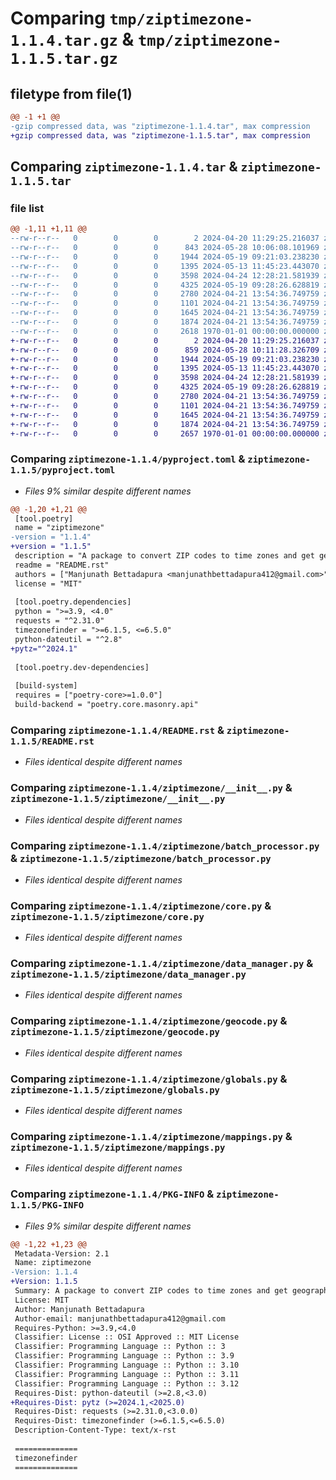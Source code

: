 # Comparing `tmp/ziptimezone-1.1.4.tar.gz` & `tmp/ziptimezone-1.1.5.tar.gz`

## filetype from file(1)

```diff
@@ -1 +1 @@
-gzip compressed data, was "ziptimezone-1.1.4.tar", max compression
+gzip compressed data, was "ziptimezone-1.1.5.tar", max compression
```

## Comparing `ziptimezone-1.1.4.tar` & `ziptimezone-1.1.5.tar`

### file list

```diff
@@ -1,11 +1,11 @@
--rw-r--r--   0        0        0        2 2024-04-20 11:29:25.216037 ziptimezone-1.1.4/LICENSE
--rw-r--r--   0        0        0      843 2024-05-28 10:06:08.101969 ziptimezone-1.1.4/pyproject.toml
--rw-r--r--   0        0        0     1944 2024-05-19 09:21:03.238230 ziptimezone-1.1.4/README.rst
--rw-r--r--   0        0        0     1395 2024-05-13 11:45:23.443070 ziptimezone-1.1.4/ziptimezone/__init__.py
--rw-r--r--   0        0        0     3598 2024-04-24 12:28:21.581939 ziptimezone-1.1.4/ziptimezone/batch_processor.py
--rw-r--r--   0        0        0     4325 2024-05-19 09:28:26.628819 ziptimezone-1.1.4/ziptimezone/core.py
--rw-r--r--   0        0        0     2780 2024-04-21 13:54:36.749759 ziptimezone-1.1.4/ziptimezone/data_manager.py
--rw-r--r--   0        0        0     1101 2024-04-21 13:54:36.749759 ziptimezone-1.1.4/ziptimezone/geocode.py
--rw-r--r--   0        0        0     1645 2024-04-21 13:54:36.749759 ziptimezone-1.1.4/ziptimezone/globals.py
--rw-r--r--   0        0        0     1874 2024-04-21 13:54:36.749759 ziptimezone-1.1.4/ziptimezone/mappings.py
--rw-r--r--   0        0        0     2618 1970-01-01 00:00:00.000000 ziptimezone-1.1.4/PKG-INFO
+-rw-r--r--   0        0        0        2 2024-04-20 11:29:25.216037 ziptimezone-1.1.5/LICENSE
+-rw-r--r--   0        0        0      859 2024-05-28 10:11:28.326709 ziptimezone-1.1.5/pyproject.toml
+-rw-r--r--   0        0        0     1944 2024-05-19 09:21:03.238230 ziptimezone-1.1.5/README.rst
+-rw-r--r--   0        0        0     1395 2024-05-13 11:45:23.443070 ziptimezone-1.1.5/ziptimezone/__init__.py
+-rw-r--r--   0        0        0     3598 2024-04-24 12:28:21.581939 ziptimezone-1.1.5/ziptimezone/batch_processor.py
+-rw-r--r--   0        0        0     4325 2024-05-19 09:28:26.628819 ziptimezone-1.1.5/ziptimezone/core.py
+-rw-r--r--   0        0        0     2780 2024-04-21 13:54:36.749759 ziptimezone-1.1.5/ziptimezone/data_manager.py
+-rw-r--r--   0        0        0     1101 2024-04-21 13:54:36.749759 ziptimezone-1.1.5/ziptimezone/geocode.py
+-rw-r--r--   0        0        0     1645 2024-04-21 13:54:36.749759 ziptimezone-1.1.5/ziptimezone/globals.py
+-rw-r--r--   0        0        0     1874 2024-04-21 13:54:36.749759 ziptimezone-1.1.5/ziptimezone/mappings.py
+-rw-r--r--   0        0        0     2657 1970-01-01 00:00:00.000000 ziptimezone-1.1.5/PKG-INFO
```

### Comparing `ziptimezone-1.1.4/pyproject.toml` & `ziptimezone-1.1.5/pyproject.toml`

 * *Files 9% similar despite different names*

```diff
@@ -1,20 +1,21 @@
 [tool.poetry]
 name = "ziptimezone"
-version = "1.1.4"
+version = "1.1.5"
 description = "A package to convert ZIP codes to time zones and get geographic coordinates."
 readme = "README.rst"
 authors = ["Manjunath Bettadapura <manjunathbettadapura412@gmail.com>"]
 license = "MIT"
 
 [tool.poetry.dependencies]
 python = ">=3.9, <4.0"
 requests = "^2.31.0"
 timezonefinder = ">=6.1.5, <=6.5.0"
 python-dateutil = "^2.8"
+pytz="^2024.1"
 
 [tool.poetry.dev-dependencies]
 
 [build-system]
 requires = ["poetry-core>=1.0.0"]
 build-backend = "poetry.core.masonry.api"
```

### Comparing `ziptimezone-1.1.4/README.rst` & `ziptimezone-1.1.5/README.rst`

 * *Files identical despite different names*

### Comparing `ziptimezone-1.1.4/ziptimezone/__init__.py` & `ziptimezone-1.1.5/ziptimezone/__init__.py`

 * *Files identical despite different names*

### Comparing `ziptimezone-1.1.4/ziptimezone/batch_processor.py` & `ziptimezone-1.1.5/ziptimezone/batch_processor.py`

 * *Files identical despite different names*

### Comparing `ziptimezone-1.1.4/ziptimezone/core.py` & `ziptimezone-1.1.5/ziptimezone/core.py`

 * *Files identical despite different names*

### Comparing `ziptimezone-1.1.4/ziptimezone/data_manager.py` & `ziptimezone-1.1.5/ziptimezone/data_manager.py`

 * *Files identical despite different names*

### Comparing `ziptimezone-1.1.4/ziptimezone/geocode.py` & `ziptimezone-1.1.5/ziptimezone/geocode.py`

 * *Files identical despite different names*

### Comparing `ziptimezone-1.1.4/ziptimezone/globals.py` & `ziptimezone-1.1.5/ziptimezone/globals.py`

 * *Files identical despite different names*

### Comparing `ziptimezone-1.1.4/ziptimezone/mappings.py` & `ziptimezone-1.1.5/ziptimezone/mappings.py`

 * *Files identical despite different names*

### Comparing `ziptimezone-1.1.4/PKG-INFO` & `ziptimezone-1.1.5/PKG-INFO`

 * *Files 9% similar despite different names*

```diff
@@ -1,22 +1,23 @@
 Metadata-Version: 2.1
 Name: ziptimezone
-Version: 1.1.4
+Version: 1.1.5
 Summary: A package to convert ZIP codes to time zones and get geographic coordinates.
 License: MIT
 Author: Manjunath Bettadapura
 Author-email: manjunathbettadapura412@gmail.com
 Requires-Python: >=3.9,<4.0
 Classifier: License :: OSI Approved :: MIT License
 Classifier: Programming Language :: Python :: 3
 Classifier: Programming Language :: Python :: 3.9
 Classifier: Programming Language :: Python :: 3.10
 Classifier: Programming Language :: Python :: 3.11
 Classifier: Programming Language :: Python :: 3.12
 Requires-Dist: python-dateutil (>=2.8,<3.0)
+Requires-Dist: pytz (>=2024.1,<2025.0)
 Requires-Dist: requests (>=2.31.0,<3.0.0)
 Requires-Dist: timezonefinder (>=6.1.5,<=6.5.0)
 Description-Content-Type: text/x-rst
 
 ==============
 timezonefinder
 ==============
```

